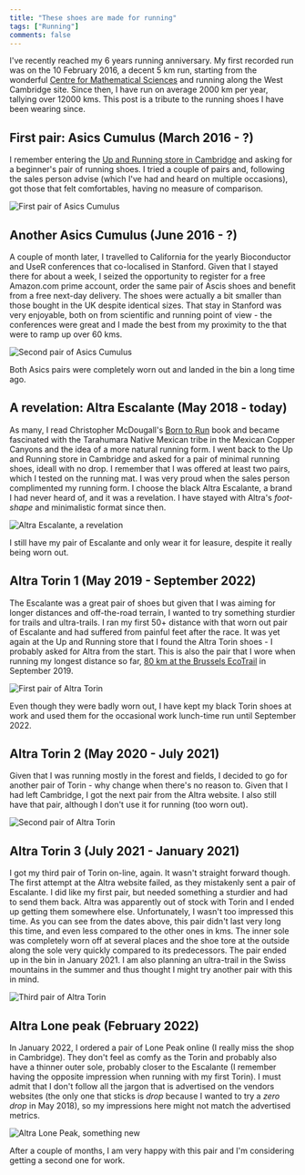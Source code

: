 ```yaml
---
title: "These shoes are made for running"
tags: ["Running"]
comments: false
---
```


I've recently reached my 6 years running anniversary. My first
recorded run was on the 10 February 2016, a decent 5 km run, starting
from the wonderful [Centre for Mathematical
Sciences](https://www.maths.cam.ac.uk/) and running along the West
Cambridge site. Since then, I have run on average 2000 km per year,
tallying over 12000 kms. This post is a tribute to the running shoes I
have been wearing since.

## First pair: Asics Cumulus (March 2016 - ?)

I remember entering the [Up and Running store in
Cambridge](https://upandrunning.co.uk/pages/up-running-cambridge) and
asking for a beginner's pair of running shoes. I tried a couple of
pairs and, following the sales person advise (which I've had and heard
on multiple occasions), got those that felt comfortables, having no
measure of comparison.

![First pair of Asics Cumulus](/images/running_shoes_asics_cumulis_black_2016.jpg)

## Another Asics Cumulus (June 2016 - ?)

A couple of month later, I travelled to California for the yearly
Bioconductor and UseR conferences that co-localised in Stanford. Given
that I stayed there for about a week, I seized the opportunity to
register for a free Amazon.com prime account, order the same pair of
Ascis shoes and benefit from a free next-day delivery. The shoes were
actually a bit smaller than those bought in the UK despite identical
sizes. That stay in Stanford was very enjoyable, both on from
scientific and running point of view - the conferences were great and
I made the best from my proximity to the that were to ramp up over 60
kms.

![Second pair of Asics Cumulus](/images/running_shoes_asics_cumulis_blue_2016.jpg)

Both Asics pairs were completely worn out and landed in the bin a long
time ago.

## A revelation: Altra Escalante (May 2018 - today)

As many, I read Christopher McDougall's [Born to
Run](https://en.wikipedia.org/wiki/Born_to_Run_(McDougall_book)) book
and became fascinated with the Tarahumara Native Mexican tribe in the
Mexican Copper Canyons and the idea of a more natural running form. I
went back to the Up and Running store in Cambridge and asked for a
pair of minimal running shoes, ideall with no drop. I remember that I
was offered at least two pairs, which I tested on the running mat. I
was very proud when the sales person complimented my running form. I
choose the black Altra Escalante, a brand I had never heard of, and it
was a revelation. I have stayed with Altra's *foot-shape* and
minimalistic format since then.

![Altra Escalante, a revelation](/images/running_shoes_esalante.jpg)

I still have my pair of Escalante and only wear it for leasure,
despite it really being worn out.

## Altra Torin 1 (May 2019 - September 2022)

The Escalante was a great pair of shoes but given that I was aiming
for longer distances and off-the-road terrain, I wanted to try
something sturdier for trails and ultra-trails. I ran my first 50+
distance with that worn out pair of Escalante and had suffered from
painful feet after the race. It was yet again at the Up and Running
store that I found the Altra Torin shoes - I probably asked for Altra
from the start. This is also the pair that I wore when running my
longest distance so far, [80 km at the Brussels
EcoTrail](https://twitter.com/lgatt0/status/1170938931485007872?s=20)
in September 2019.

![First pair of Altra Torin](/images/running_shoes_torin_black.jpg)

Even though they were badly worn out, I have kept my black Torin shoes
at work and used them for the occasional work lunch-time run until
September 2022.

## Altra Torin 2 (May 2020 - July 2021)

Given that I was running mostly in the forest and fields, I decided to
go for another pair of Torin - why change when there's no reason
to. Given that I had left Cambridge, I got the next pair from the
Altra website. I also still have that pair, although I don't use it
for running (too worn out).

![Second pair of Altra Torin](/images/running_shoes_torin_blue.jpg)

## Altra Torin 3 (July 2021 - January 2021)

I got my third pair of Torin on-line, again. It wasn't straight
forward though. The first attempt at the Altra website failed, as they
mistakenly sent a pair of Escalante. I did like my first pair, but
needed something a sturdier and had to send them back. Altra was
apparently out of stock with Torin and I ended up getting them
somewhere else. Unfortunately, I wasn't too impressed this time. As
you can see from the dates above, this pair didn't last very long this
time, and even less compared to the other ones in kms. The inner sole
was completely worn off at several places and the shoe tore at the
outside along the sole very quickly compared to its predecessors. The
pair ended up in the bin in January 2021. I am also planning an
ultra-trail in the Swiss mountains in the summer and thus thought I
might try another pair with this in mind.

![Third pair of Altra Torin](/images/running_shoes_torin_grey.jpg)

## Altra Lone peak (February 2022)

In January 2022, I ordered a pair of Lone Peak online (I really miss
the shop in Cambridge). They don't feel as comfy as the Torin and
probably also have a thinner outer sole, probably closer to the
Escalante (I remember having the opposite impression when running with
my first Torin). I must admit that I don't follow all the jargon that
is advertised on the vendors websites (the only one that sticks is
*drop* because I wanted to try a *zero drop* in May 2018), so my
impressions here might not match the advertised metrics.

![Altra Lone Peak, something new](/images/running_shoes_lone_peak_grey_2022.jpg)

After a couple of months, I am very happy with this pair and I'm
considering getting a second one for work.
